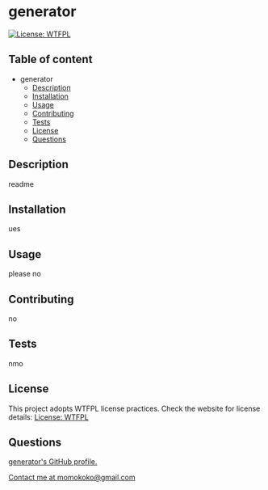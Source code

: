 # generator
[![License: WTFPL](https://img.shields.io/badge/License-WTFPL-brightgreen.svg)](http://www.wtfpl.net/about/)

## Table of content
- generator
  - [Description](#Description)
  - [Installation](#Installation)
  - [Usage](#Usage)
  - [Contributing](#Contributing)
  - [Tests](#Tests)
  - [License](#License)
  - [Questions](#Questions)

## Description
readme

## Installation
ues

## Usage
please no

## Contributing
no

## Tests
nmo

## License
This project adopts WTFPL license practices. Check the website for license details: [License: WTFPL](http://www.wtfpl.net/about/)

## Questions
[generator's GitHub profile.](https://github.com/generator)

[Contact me at momokoko@gmail.com](mailto:momokoko@gmail.com)